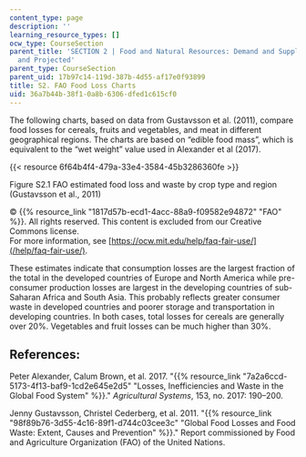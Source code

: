 ```yaml
---
content_type: page
description: ''
learning_resource_types: []
ocw_type: CourseSection
parent_title: 'SECTION 2 | Food and Natural Resources: Demand and Supply, Current
  and Projected'
parent_type: CourseSection
parent_uid: 17b97c14-119d-387b-4d55-af17e0f93899
title: S2. FAO Food Loss Charts
uid: 36a7b44b-38f1-0a8b-6306-dfed1c615cf0
---
```


The following charts, based on data from Gustavsson et al. (2011), compare food losses for cereals, fruits and vegetables, and meat in different geographical regions. The charts are based on “edible food mass”, which is equivalent to the “wet weight” value used in Alexander et al (2017).

{{< resource 6f64b4f4-479a-33e4-3584-45b3286360fe >}}

Figure S2.1 FAO estimated food loss and waste by crop type and region (Gustavsson et al., 2011)

© {{% resource_link "1817d57b-ecd1-4acc-88a9-f09582e94872" "FAO" %}}. All rights reserved. This content is excluded from our Creative Commons license.  
For more information, see [https://ocw.mit.edu/help/faq-fair-use/](/help/faq-fair-use/).

These estimates indicate that consumption losses are the largest fraction of the total in the developed countries of Europe and North America while pre-consumer production losses are largest in the developing countries of sub-Saharan Africa and South Asia. This probably reflects greater consumer waste in developed countries and poorer storage and transportation in developing countries. In both cases, total losses for cereals are generally over 20%. Vegetables and fruit losses can be much higher than 30%.

References:
-----------

Peter Alexander, Calum Brown, et al. 2017. "{{% resource_link "7a2a6ccd-5173-4f13-baf9-1cd2e645e2d5" "Losses, Inefficiencies and Waste in the Global Food System" %}}." _Agricultural Systems_, 153, no. 2017: 190–200.

Jenny Gustavsson, Christel Cederberg, et al. 2011. "{{% resource_link "98f89b76-3d55-4c16-89f1-d744c03cee3c" "Global Food Losses and Food Waste: Extent, Causes and Prevention" %}}." Report commissioned by Food and Agriculture Organization (FAO) of the United Nations.